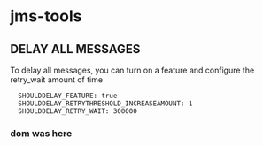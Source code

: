 # jms-tools


## DELAY ALL MESSAGES

To delay all messages, you can turn on a feature and configure the retry_wait amount of time

```
  SHOULDDELAY_FEATURE: true
  SHOULDDELAY_RETRYTHRESHOLD_INCREASEAMOUNT: 1
  SHOULDDELAY_RETRY_WAIT: 300000
```
### dom was here